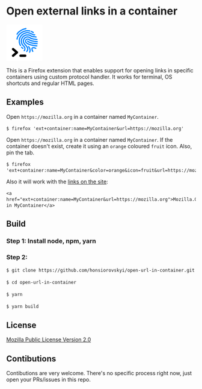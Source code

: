 # Open external links in a container

<img src="src/icons/extension-96.png">

This is a Firefox extension that enables support for opening links in specific containers using custom protocol handler. It works for terminal, OS shortcuts and regular HTML pages.

## Examples

Open `https://mozilla.org` in a container named `MyContainer`.

```
$ firefox 'ext+container:name=MyContainer&url=https://mozilla.org'
```

Open `https://mozilla.org` in a container named `MyContainer`. If the container doesn't exist, create it using an `orange` coloured `fruit` icon. Also, pin the tab.

```
$ firefox 'ext+container:name=MyContainer&color=orange&icon=fruit&url=https://mozilla.org&pinned=true'
```

Also it will work with the [links on the site](ext+container:name=MyContainer&url=https://mozilla.org):

```
<a href="ext+container:name=MyContainer&url=https://mozilla.org">Mozilla.Org in MyContainer</a>
```

## Build

### Step 1: Install node, npm, yarn
### Step 2:
```
$ git clone https://github.com/honsiorovskyi/open-url-in-container.git

$ cd open-url-in-container

$ yarn

$ yarn build
```

## License

[Mozilla Public License Version 2.0](LICENSE)

## Contibutions

Contibutions are very welcome. There's no specific process right now, just open your PRs/issues in this repo.
